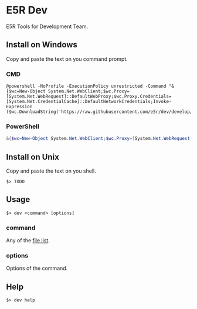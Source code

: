 E5R Dev
=======

E5R Tools for Development Team.

## Install on Windows

Copy and paste the text on you command prompt.

### CMD

```
@powershell -NoProfile -ExecutionPolicy unrestricted -Command "&{$wc=New-Object System.Net.WebClient;$wc.Proxy=[System.Net.WebRequest]::DefaultWebProxy;$wc.Proxy.Credentials=[System.Net.CredentialCache]::DefaultNetworkCredentials;Invoke-Expression ($wc.DownloadString('https://raw.githubusercontent.com/e5r/dev/develop/install.ps1'))}"
```

### PowerShell
```powershell
&{$wc=New-Object System.Net.WebClient;$wc.Proxy=[System.Net.WebRequest]::DefaultWebProxy;$wc.Proxy.Credentials=[System.Net.CredentialCache]::DefaultNetworkCredentials;Invoke-Expression ($wc.DownloadString('https://raw.githubusercontent.com/e5r/dev/develop/install.ps1'))}
```

## Install on Unix

Copy and paste the text on you shell.

```
$> TODO
```

## Usage

```
$> dev <command> [options]
```

### command

Any of the [file list](dist/tools).

### options

Options of the command.

## Help

```
$> dev help
```
